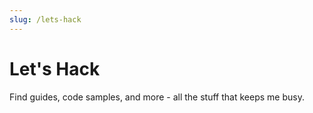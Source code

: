 ```yaml
---
slug: /lets-hack
---
```


# Let's Hack

Find guides, code samples, and more - all the stuff that keeps me busy.
